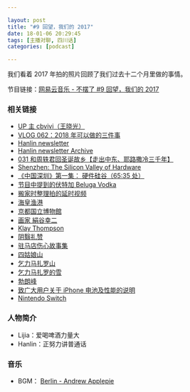 ```yaml
---

layout: post
title: "#9 回望，我们的 2017"
date: 18-01-06 20:29:45
tags: [主播对聊, 四川话]
categories: [podcast]

---
```


我们看着 2017 年拍的照片回顾了我们过去十二个月里做的事情。

节目链接：[网易云音乐 - 不摆了 #9 回望，我们的 2017](http://music.163.com/#/program?id=1367582722)

### 相关链接

- [ UP 主 cbvivi（王晓光）](https://space.bilibili.com/224335#/video)
- [VLOG 062：2018 年可以做的三件事](https://www.bilibili.com/video/av17820533/)
- [Hanlin newsletter](http://eepurl.com/cB0nl9)
- [Hanlin newsletter Archive](https://us15.campaign-archive.com/home/?u=74e7f2fc4c958b5a8d2e89619&id=e58e75928c)
- [031 和周轶君回圣诞故乡【走出中东、耶路撒冷三千年】](http://www.culturepotato.com/blog/031)
- [Shenzhen: The Silicon Valley of Hardware](https://youtu.be/SGJ5cZnoodY?t=1h5m36s)
- [《中国深圳》第一集： 硬件硅谷（65:35 处）](https://www.bilibili.com/video/av14981435)
- [节目中提到的伏特加 Beluga Vodka](http://vodka-beluga.com/)
- [搬家时整理拍的延时视频](https://www.instagram.com/p/BRnx5MDDltQ/)
- [海皇渔港](http://www.dianping.com/shop/521929)
- [京都国立博物館](http://www.kyohaku.go.jp/eng/index.html)
- [画家 絹谷幸二](http://kinutani.jp/)
- [Klay Thompson](https://zh.wikipedia.org/wiki/%E5%85%8B%E9%9B%B7%C2%B7%E6%B9%AF%E6%99%AE%E6%A3%AE)
- [阴翳礼赞](https://book.douban.com/subject/4151117/)
- [驻马店伤心故事集](https://book.douban.com/subject/26969002/)
- [四姑娘山](https://zh.wikipedia.org/wiki/%E5%9B%9B%E5%A7%91%E5%A8%98%E5%B1%B1)
- [乞力马扎罗山](https://zh.wikipedia.org/wiki/%E4%B9%9E%E5%8A%9B%E9%A9%AC%E6%89%8E%E7%BD%97%E5%B1%B1)
- [乞力马扎罗的雪](https://book.douban.com/subject/26881227/)
- [勃朗峰](https://zh.wikipedia.org/wiki/%E5%8B%83%E6%9C%97%E5%B3%B0)
- [致广大用户关于 iPhone 电池及性能的说明](https://www.apple.com/cn/iphone-battery-and-performance/)
- [Nintendo Switch](https://www.nintendo.com/switch/)

### 人物简介

- Lijia：爱喝啤酒力量大
- Hanlin：正努力讲普通话

### 音乐

- BGM： [Berlin - Andrew Applepie](http://music.163.com/#/song?id=405597587)